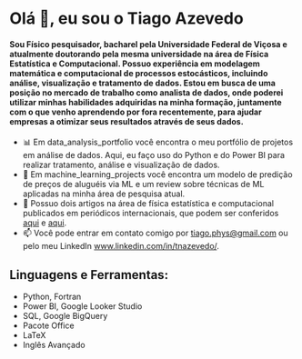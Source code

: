 # Olá 👋, eu sou o Tiago Azevedo

#### Sou Físico pesquisador, bacharel pela Universidade Federal de Viçosa e atualmente doutorando pela mesma universidade na área de Física Estatística e Computacional. Possuo experiência em modelagem matemática e computacional de processos estocásticos, incluindo análise, visualização e tratamento de dados. Estou em busca de uma posição no mercado de trabalho como analista de dados, onde poderei utilizar minhas habilidades adquiridas na minha formação, juntamente com o que venho aprendendo por fora recentemente, para ajudar empresas a otimizar seus resultados através de seus dados.

* 📊 Em data_analysis_portfolio você encontra o meu portfólio de projetos em análise de dados. Aqui, eu faço uso do Python e do Power BI para realizar tratamento, análise e visualização de dados.
* 🤖 Em machine_learning_projects você encontra um modelo de predição de preços de aluguéis via ML e um review sobre técnicas de ML aplicadas na minha área de pesquisa atual.
* 📑 Possuo dois artigos na área de física estatística e computacional publicados em periódicos internacionais, que podem ser conferidos 
  [aqui](https://iopscience.iop.org/article/10.1088/1742-6596/1483/1/012001) e [aqui](https://doi.org/10.1016/j.physa.2022.127909).
* 📫 Você pode entrar em contato comigo por [tiago.phys@gmail.com](mailto:tiago.phys@gmail.com) ou pelo meu LinkedIn www.linkedin.com/in/tnazevedo/.


<!--
**TiagoPhys/TiagoPhys** is a ✨ _special_ ✨ repository because its `README.md` (this file) appears on your GitHub profile.

Here are some ideas to get!
 you started:
** 




- 🔭 I’m currently working on ...
- 🌱 I’m currently learning ...
- 👯 I’m looking to collaborate on ...
- 🤔 I’m looking for help with ...
- 💬 Ask me about ...
- 📫 How to reach me: ...
- 😄 Pronouns: ...
- co Fun fact: ...
-->

## Linguagens e Ferramentas:
- Python, Fortran
- Power BI, Google Looker Studio
- SQL, Google BigQuery
- Pacote Office
- LaTeX
- Inglês Avançado
